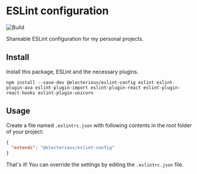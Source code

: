 # ESLint configuration

![Build](https://github.com/electerious/eslint-config/workflows/Build/badge.svg)

Shareable ESLint configuration for my personal projects.

## Install

Install this package, ESLint and the necessary plugins.

```
npm install --save-dev @electerious/eslint-config eslint eslint-plugin-ava eslint-plugin-import eslint-plugin-react eslint-plugin-react-hooks eslint-plugin-unicorn
```

## Usage

Create a file named `.eslintrc.json` with following contents in the root folder of your project:

```json
{
  "extends": "@electerious/eslint-config"
}
```

That's it! You can override the settings by editing the `.eslintrc.json` file.